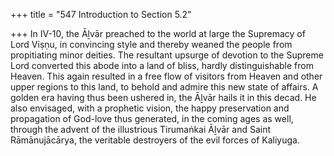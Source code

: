+++
title = "547 Introduction to Section 5.2"

+++
In IV-10, the Āḻvār preached to the world at large the Supremacy of Lord Viṣṇu, in convincing style and thereby weaned the people from propitiating minor deities. The resultant upsurge of devotion to the Supreme Lord converted this abode into a land of bliss, hardly distinguishable from Heaven. This again resulted in a free flow of visitors from Heaven and other upper regions to this land, to behold and admire this new state of affairs. A golden era having thus been ushered in, the Āḻvār hails it in this decad. He also envisaged, with a prophetic vision, the happy preservation and propagation of God-love thus generated, in the coming ages as well, through the advent of the illustrious Tirumaṅkai Āḻvār and Saint Rāmānujācārya, the veritable destroyers of the evil forces of Kaliyuga.



